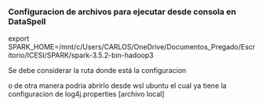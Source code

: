 ### Configuracion de archivos para ejecutar desde consola en DataSpell

export SPARK_HOME=/mnt/c/Users/CARLOS/OneDrive/Documentos_Pregado/Escritorio/ICESI/SPARK/spark-3.5.2-bin-hadoop3

Se debe considerar la ruta donde está la configuracion

o de otra manera podria abrirlo desde wsl ubuntu el cual ya tiene la configuracion de log4j.properties
[archivo local]